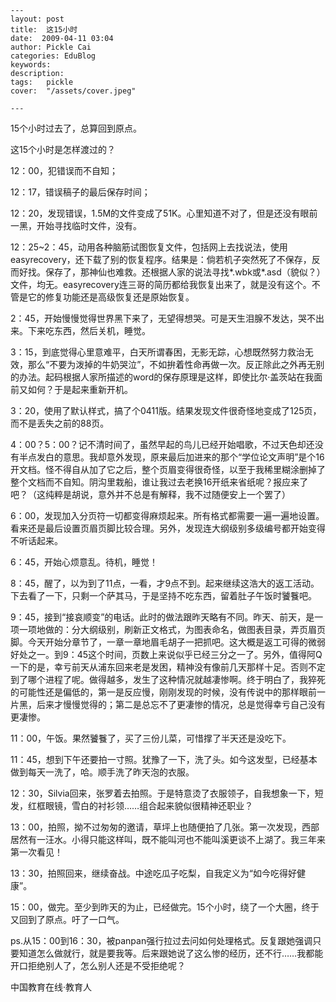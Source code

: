 
    ---
    layout: post  
    title:  这15小时  
    date:  2009-04-11 03:04  
    author: Pickle Cai  
    categories: EduBlog  
    keywords: 
    description:   
    tags:	pickle   
    cover:  "/assets/cover.jpeg"  

    ---  
    
15个小时过去了，总算回到原点。



这15个小时是怎样渡过的？



12：00，犯错误而不自知；



12：17，错误稿子的最后保存时间；



12：20，发现错误，1.5M的文件变成了51K。心里知道不对了，但是还没有眼前一黑，开始寻找临时文件，没有。



12：25~2：45，动用各种脑筋试图恢复文件，包括网上去找说法，使用easyrecovery，还下载了别的恢复程序。结果是：倘若机子突然死了不保存，反而好找。保存了，那神仙也难救。还根据人家的说法寻找*.wbk或*.asd（貌似？）文件，均无。easyrecovery连三哥的简历都给我恢复出来了，就是没有这个。不管是它的修复功能还是高级恢复还是原始恢复。



2：45，开始慢慢觉得世界黑下来了，无望得想哭。可是天生泪腺不发达，哭不出来。下来吃东西，然后关机，睡觉。



3：15，到底觉得心里意难平，白天所谓春困，无影无踪，心想既然努力救治无效，那么“不要为泼掉的牛奶哭泣”，不如拚着性命再做一次。反正除此之外再无别的办法。起码根据人家所描述的word的保存原理是这样，即使比尔·盖茨站在我面前又如何？于是起来重新开机。



3：20，使用了默认样式，搞了个0411版。结果发现文件很奇怪地变成了125页，而不是丢失之前的88页。



4：00？5：00？记不清时间了，虽然早起的鸟儿已经开始唱歌，不过天色却还没有半点发白的意思。我却意外发现，原来最后加进来的那个“学位论文声明”是个16开文档。怪不得自从加了它之后，整个页眉变得很奇怪，以至于我稀里糊涂删掉了整个文档而不自知。阴沟里栽船，谁让我过去老换16开纸来省纸呢？报应来了吧？（这纯粹是胡说，意外并不总是有解释，我不过随便安上一个罢了）



6：00，发现加入分页符一切都变得麻烦起来。所有格式都需要一遍一遍地设置。看来还是最后设置页眉页脚比较合理。另外，发现连大纲级别多级编号都开始变得不听话起来。



6：45，开始心烦意乱。待机，睡觉！



8：45，醒了，以为到了11点，一看，才9点不到。起来继续这浩大的返工活动。下去看了一下，只剩一个萨其马，于是坚持不吃东西，留着肚子午饭时饕餮吧。



9：45，接到“接哀顺变”的电话。此时的做法跟昨天略有不同。昨天、前天，是一项一项地做的：分大纲级别，刷新正文格式，为图表命名，做图表目录，弄页眉页脚。今天开始分章节了，一章一章地眉毛胡子一把抓吧。这大概是返工可得的微弱好处之一。到9：45这个时间，页数上来说似乎已经三分之一了。另外，值得阿Q一下的是，幸亏前天从浦东回来老是发困，精神没有像前几天那样十足。否则不定到了哪个进程了呢。做得越多，发生了这种情况就越凄惨啊。终于明白了，我猝死的可能性还是偏低的，第一是反应慢，刚刚发现的时候，没有传说中的那样眼前一片黑，后来才慢慢觉得的；第二是总忘不了更凄惨的情况，总是觉得幸亏自己没有更凄惨。



11：00，午饭。果然饕餮了，买了三份儿菜，可惜撑了半天还是没吃下。



11：45，想到下午还要拍一寸照。犹豫了一下，洗了头。如今这发型，已经基本做到每天一洗了，哈。顺手洗了昨天泡的衣服。



12：30，Silvia回来，张罗着去拍照。于是特意烫了衣服领子，自我想象一下，短发，红框眼镜，雪白的衬衫领……组合起来貌似很精神还职业？



13：00，拍照，拗不过匆匆的邀请，草坪上也随便拍了几张。第一次发现，西部居然有一汪水。小得只能这样叫，既不能叫河也不能叫溪更谈不上湖了。我三年来第一次看见！



13：30，拍照回来，继续奋战。中途吃瓜子吃梨，自我定义为“如今吃得好健康”。



15：00，做完。至少到昨天的为止，已经做完。15个小时，绕了一个大圈，终于又回到了原点。吁了一口气。



 



ps.从15：00到16：30，被panpan强行拉过去问如何处理格式。反复跟她强调只要知道怎么做就行，就是要我等。后来跟她说了这么惨的经历，还不行……我都能开口拒绝别人了，怎么别人还是不受拒绝呢？



		    
 中国教育在线·教育人

